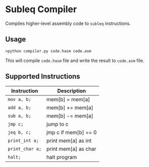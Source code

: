 # Subleq Compiler
Compiles higher-level assembly code to `subleq` instructions.


## Usage
```
>python compiler.py code.hasm code.asm
```
This will compile `code.hasm` file and write the result to `code.asm` file.


## Supported Instructions

| Instruction | Description |
| --- | --- |
| `mov a, b;` | mem[b] = mem[a] |
| `add a, b;` | mem[b] += mem[a] |
| `sub a, b;` | mem[b] -= mem[a] |
| `jmp c;` | jump to c |
| `jeq b, c;` | jmp c if mem[b] == 0 |
| `print_int a;` | print mem[a] as int |
| `print_char a;` | print mem[a] as char |
| `halt;` | halt program |
